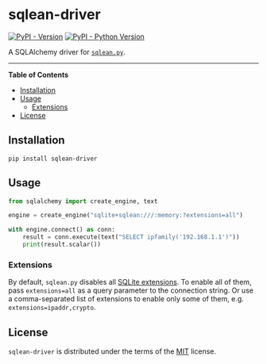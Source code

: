 # sqlean-driver

[![PyPI - Version](https://img.shields.io/pypi/v/-.svg)](https://pypi.org/project/sqlean-driver)
[![PyPI - Python Version](https://img.shields.io/pypi/pyversions/-.svg)](https://pypi.org/project/sqlean-driver)

A SQLAlchemy driver for [`sqlean.py`](https://github.com/nalgeon/sqlean.py).

-----

**Table of Contents**

- [Installation](#installation)
- [Usage](#usage)
  - [Extensions](#extensions)
- [License](#license)

## Installation

```console
pip install sqlean-driver
```

## Usage

```python
from sqlalchemy import create_engine, text

engine = create_engine("sqlite+sqlean:///:memory:?extensions=all")

with engine.connect() as conn:
    result = conn.execute(text("SELECT ipfamily('192.168.1.1')"))
    print(result.scalar())
```

### Extensions

By default, `sqlean.py` disables all [SQLite extensions](https://github.com/nalgeon/sqlean.py#extensions). To enable all of them, pass `extensions=all` as a query parameter to the connection string. Or use a comma-separated list of extensions to enable only some of them, e.g. `extensions=ipaddr,crypto`.

## License

`sqlean-driver` is distributed under the terms of the [MIT](https://spdx.org/licenses/MIT.html) license.

